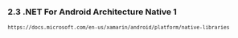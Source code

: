 ### 2.3 .NET For Android Architecture Native 1

<small>

    https://docs.microsoft.com/en-us/xamarin/android/platform/native-libraries

</small>